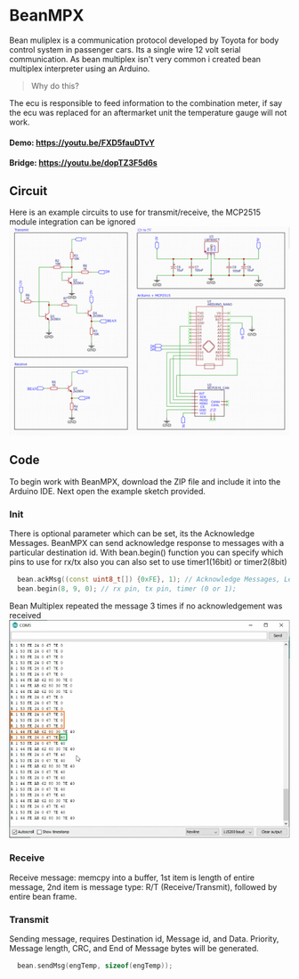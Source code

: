 BeanMPX
=======

Bean muliplex is a communication protocol developed by Toyota for body control system in passenger cars. Its a single wire 12 volt serial communication. As bean multiplex isn't very common i created bean multiplex interpreter using an Arduino.

> Why do this?

The ecu is responsible to feed information to the combination meter, if say the ecu was replaced for an aftermarket unit the temperature gauge will not work.

#### Demo: https://youtu.be/FXD5fauDTvY
#### Bridge: https://youtu.be/dopTZ3F5d6s

## Circuit

Here is an example circuits to use for transmit/receive, the MCP2515 module integration can be ignored
![bean-mpx_circuit](bean-mpx_circuit.png)


## Code

To begin work with BeanMPX, download the ZIP file and include it into the Arduino IDE. 
Next open the example sketch provided. 


### Init
There is optional parameter which can be set, its the Acknowledge Messages.
BeanMPX can send acknowledge response to messages with a particular destination id. With bean.begin() function you can specify which pins to use for rx/tx also you can also set to use timer1(16bit) or timer2(8bit)

```C++
  bean.ackMsg((const uint8_t[]) {0xFE}, 1); // Acknowledge Messages, Length
  bean.begin(8, 9, 0); // rx pin, tx pin, timer (0 or 1);
```
Bean Multiplex repeated the message 3 times if no acknowledgement was received 
![bean-mpx_serial-monitor.png](bean-mpx_serial-monitor.png)

### Receive
Receive message: memcpy into a buffer, 1st item is length of entire message, 2nd item is message type: R/T (Receive/Transmit), followed by entire bean frame. 

### Transmit
Sending message, requires Destination id, Message id, and Data. Priority, Message length, CRC, and End of Message bytes will be generated.

```C++
  bean.sendMsg(engTemp, sizeof(engTemp));
```




